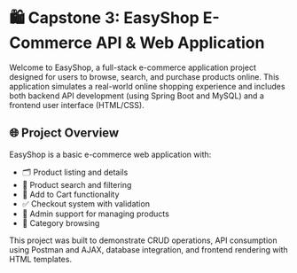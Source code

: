 # 🛍️ Capstone 3: EasyShop E-Commerce API & Web Application

Welcome to EasyShop, a full-stack e-commerce application project designed for users to browse, search, and purchase products online. This application simulates a real-world online shopping experience and includes both backend API development (using Spring Boot and MySQL) and a frontend user interface (HTML/CSS).


## 🌐 Project Overview

EasyShop is a basic e-commerce web application with:

- 🗂️ Product listing and details
- 🔎 Product search and filtering
- 🛒 Add to Cart functionality
- ✅ Checkout system with validation
- 📁 Admin support for managing products
- 🧩 Category browsing

This project was built to demonstrate CRUD operations, API consumption using Postman and AJAX, database integration, and frontend rendering with HTML templates.
